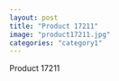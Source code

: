 ```yaml
---
layout: post
title: "Product 17211"
image: "product17211.jpg"
categories: "category1"
---
```

Product 17211
